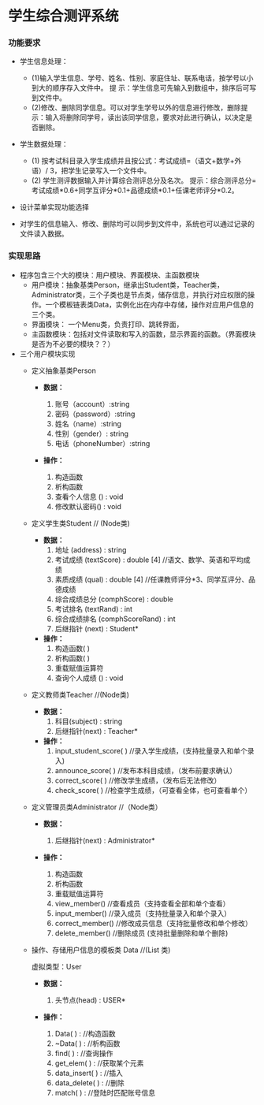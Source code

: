# 学生综合测评系统

### 功能要求

* 学生信息处理：

  * (1)输入学生信息、学号、姓名、性别、家庭住址、联系电话，按学号以小到大的顺序存入文件中。 提 示：学生信息可先输入到数组中，排序后可写到文件中。
  * (2)修改、删除同学信息。可以对学生学号以外的信息进行修改，删除提示：输入将删除同学号，读出该同学信息，要求对此进行确认，以决定是否删除。
* 学生数据处理：

  * (1) 按考试科目录入学生成绩并且按公式：考试成绩=（语文+数学+外语）/ 3，把学生记录写入一个文件中。
  * (2) 学生测评数据输入并计算综合测评总分及名次。 提示：综合测评总分=考试成绩\*0.6+同学互评分\*0.1+品德成绩\*0.1+任课老师评分\*0.2。
* 设计菜单实现功能选择
* 对学生的信息输入、修改、删除均可以同步到文件中，系统也可以通过记录的文件读入数据。

### 实现思路

* 程序包含三个大的模块：用户模块、界面模块、主函数模块
  * 用户模块：抽象基类Person，继承出Student类，Teacher类，Administrator类，三个子类也是节点类，储存信息，并执行对应权限的操作。一个模板链表类Data，实例化出在内存中存储，操作对应用户信息的三个类。
  * 界面模块：
    一个Menu类，负责打印、跳转界面，
  * 主函数模块：包括对文件读取和写入的函数，显示界面的函数。（界面模块是否为不必要的模块？？）
* 三个用户模块实现
  * 定义抽象基类Person

    * **数据：**

      1. 账号（account）:string
      2. 密码（password）:string
      3. 姓名（name）:string
      4. 性别（gender）: string
      5. 电话（phoneNumber）:string
    * **操作：**

      1. 构造函数
      2. 析构函数
      3. 查看个人信息 () : void
      4. 修改默认密码() : void
  * 定义学生类Student   //  (Node类)

    * **数据：**
      1. 地址 (address) : string
      2. 考试成绩 (textScore) : double [4] //语文、数学、英语和平均成绩
      3. 素质成绩 (qual) : double [4] //任课教师评分\*3、同学互评分、品德成绩
      4. 综合成绩总分 (comphScore) : double
      5. 考试排名 (textRand) : int
      6. 综合成绩排名 (comphScoreRand) : int
      7. 后继指针 (next) : Student*
    * **操作：**
      1. 构造函数( )
      2. 析构函数( )
      3. 重载赋值运算符
      4. 查询个人成绩 () : void
  * 定义教师类Teacher  //(Node类)

    - **数据：**
      1. 科目(subject) : string
      2. 后继指针(next) : Teacher*
    - **操作：**
      1. input_student_score( ) //录入学生成绩，(支持批量录入和单个录入)
      2. announce_score( )  //发布本科目成绩，（发布前要求确认）
      3. correct_score( ) //修改学生成绩，（发布后无法修改）
      4. check_score( ) //检查学生成绩，（可查看全体，也可查看单个）
  * 定义管理员类Administrator  //（Node类）

    - **数据：**

      1. 后继指针(next) : Administrator*
    - **操作：**

      1. 构造函数
      2. 析构函数
      3. 重载赋值运算符
      4. view_member() //查看成员（支持查看全部和单个查看）
      5. input_member() //录入成员（支持批量录入和单个录入）
      6. correct_member() //修改成员信息（支持批量修改和单个修改）
      7. delete_member() //删除成员 (支持批量删除和单个删除)
  * 操作、存储用户信息的模板类 Data //(List 类)

    虚拟类型：User

    - **数据：**

      1. 头节点(head) : USER*
    - **操作：**

      1. Data( ) :   //构造函数
      2. ~Data( ) : //析构函数
      3. find( ) :   //查询操作
      4. get_elem( ) :  //获取某个元素
      5. data_insert( ) :  //插入
      6. data_delete( ) : //删除
      7. match( ) :  //登陆时匹配账号信息
